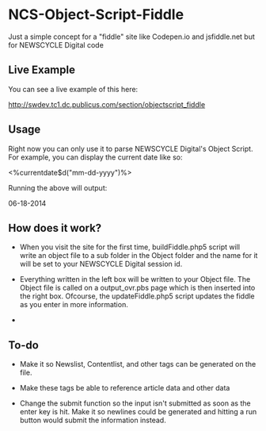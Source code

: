 NCS-Object-Script-Fiddle
========================

Just a simple concept for a "fiddle" site like Codepen.io and jsfiddle.net but for NEWSCYCLE Digital code

## Live Example 

You can see a live example of this here: 

http://swdev.tc1.dc.publicus.com/section/objectscript_fiddle

## Usage 

Right now you can only use it to parse NEWSCYCLE Digital's Object Script. For example, you can display the current date like so:

<%currentdate$d("mm-dd-yyyy")%>

Running the above will output: 

06-18-2014

## How does it work? 

* When you visit the site for the first time, buildFiddle.php5 script will write an object file to a sub folder in the Object folder and the name for it will be set to your NEWSCYCLE Digital session id. 

* Everything written in the left box will be written to your Object file. The Object file is called on a output_ovr.pbs page which is then inserted into the right box. Ofcourse, the updateFiddle.php5 script updates the fiddle as you enter in more information. 
* 
## To-do 

* Make it so Newslist, Contentlist, and other tags can be generated on the file. 

* Make these tags be able to reference article data and other data

* Change the submit function so the input isn't submitted as soon as the enter key is hit. Make it so newlines could be generated and hitting a run button would submit the information instead.





